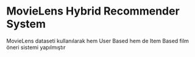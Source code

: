 # MovieLens Hybrid Recommender System

MovieLens dataseti kullanılarak hem User Based hem de Item Based film öneri sistemi yapılmıştır
